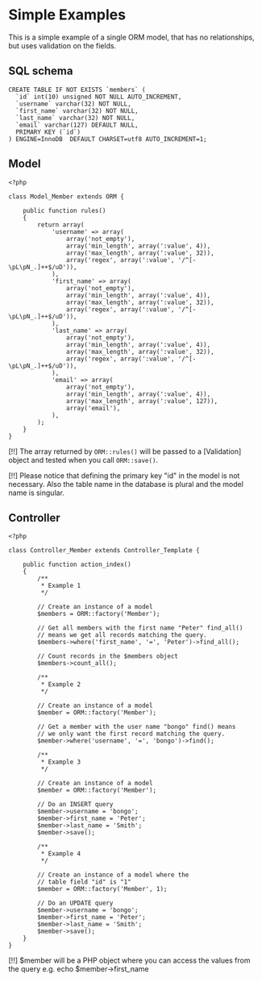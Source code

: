 # Simple Examples

This is a simple example of a single ORM model, that has no relationships, but uses validation on the fields.

## SQL schema

    CREATE TABLE IF NOT EXISTS `members` (
      `id` int(10) unsigned NOT NULL AUTO_INCREMENT,
      `username` varchar(32) NOT NULL,
      `first_name` varchar(32) NOT NULL,
      `last_name` varchar(32) NOT NULL,
      `email` varchar(127) DEFAULT NULL,
      PRIMARY KEY (`id`)
    ) ENGINE=InnoDB  DEFAULT CHARSET=utf8 AUTO_INCREMENT=1;

## Model

    <?php

    class Model_Member extends ORM {

    	public function rules()
    	{
    		return array(
    			'username' => array(
    				array('not_empty'),
    				array('min_length', array(':value', 4)),
    				array('max_length', array(':value', 32)),
    				array('regex', array(':value', '/^[-\pL\pN_.]++$/uD')),
    			),
    			'first_name' => array(
    				array('not_empty'),
    				array('min_length', array(':value', 4)),
    				array('max_length', array(':value', 32)),
    				array('regex', array(':value', '/^[-\pL\pN_.]++$/uD')),
    			),
    			'last_name' => array(
    				array('not_empty'),
    				array('min_length', array(':value', 4)),
    				array('max_length', array(':value', 32)),
    				array('regex', array(':value', '/^[-\pL\pN_.]++$/uD')),
    			),
    			'email' => array(
    				array('not_empty'),
    				array('min_length', array(':value', 4)),
    				array('max_length', array(':value', 127)),
    				array('email'),
    			),
    		);
    	}
    }

[!!] The array returned by `ORM::rules()` will be passed to a [Validation] object and tested when you call `ORM::save()`.

[!!] Please notice that defining the primary key "id" in the model is not necessary. Also the table name in the database is plural and the model name is singular.

## Controller

    <?php

    class Controller_Member extends Controller_Template {

    	public function action_index()
    	{
    		/**
    		 * Example 1
    		 */

    		// Create an instance of a model
    		$members = ORM::factory('Member');

    		// Get all members with the first name "Peter" find_all()
    		// means we get all records matching the query.
    		$members->where('first_name', '=', 'Peter')->find_all();

    		// Count records in the $members object
    		$members->count_all();

    		/**
    		 * Example 2
    		 */

    		// Create an instance of a model
    		$member = ORM::factory('Member');

    		// Get a member with the user name "bongo" find() means
    		// we only want the first record matching the query.
    		$member->where('username', '=', 'bongo')->find();

    		/**
    		 * Example 3
    		 */

    		// Create an instance of a model
    		$member = ORM::factory('Member');

    		// Do an INSERT query
    		$member->username = 'bongo';
    		$member->first_name = 'Peter';
    		$member->last_name = 'Smith';
    		$member->save();

    		/**
    		 * Example 4
    		 */

    		// Create an instance of a model where the
    		// table field "id" is "1"
    		$member = ORM::factory('Member', 1);

    		// Do an UPDATE query
    		$member->username = 'bongo';
    		$member->first_name = 'Peter';
    		$member->last_name = 'Smith';
    		$member->save();
    	}
    }

[!!] $member will be a PHP object where you can access the values from the query e.g. echo $member->first_name
